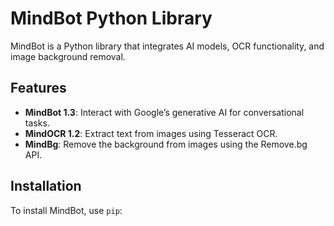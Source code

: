 # MindBot Python Library

MindBot is a Python library that integrates AI models, OCR functionality, and image background removal.

## Features
- **MindBot 1.3**: Interact with Google’s generative AI for conversational tasks.
- **MindOCR 1.2**: Extract text from images using Tesseract OCR.
- **MindBg**: Remove the background from images using the Remove.bg API.

## Installation

To install MindBot, use `pip`:

